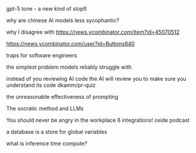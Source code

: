 gpt-5 tone - a new kind of slopß

why are chinese AI models less sycophantic?

why I disagree with https://news.ycombinator.com/item?id=45070512 

https://news.ycombinator.com/user?id=Buttons840

traps for software engineers

the simplest problem models reliably struggle with

instead of you reviewing AI code the AI will review you to make sure you understand its code
dkamm/pr-quiz

the unreasonable effectiveness of prompting


The socratic method and LLMs

You should never be angry in the workplace
ß
 integrations! oxide podcast
 
 a database is a store for global variables
 
 what is inference time compute?
 

